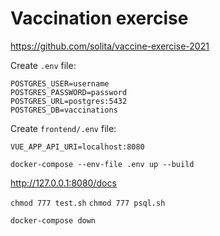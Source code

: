 # Vaccination exercise

https://github.com/solita/vaccine-exercise-2021

Create `.env` file:
```
POSTGRES_USER=username
POSTGRES_PASSWORD=password
POSTGRES_URL=postgres:5432
POSTGRES_DB=vaccinations
```

Create `frontend/.env` file:
```
VUE_APP_API_URI=localhost:8080
``` 
`docker-compose --env-file .env up --build`

http://127.0.0.1:8080/docs

`chmod 777 test.sh`
`chmod 777 psql.sh`

`docker-compose down`

